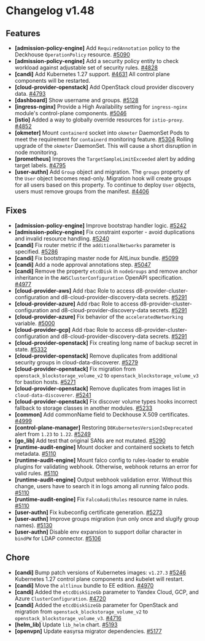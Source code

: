 # Changelog v1.48

## Features


 - **[admission-policy-engine]** Add `RequiredAnnotation` policy to the Deckhouse `OperationPolicy` resource. [#5090](https://github.com/deckhouse/deckhouse/pull/5090)
 - **[admission-policy-engine]** Add a security policy entity to check workload against adjustable set of security rules. [#4828](https://github.com/deckhouse/deckhouse/pull/4828)
 - **[candi]** Add Kubernetes 1.27 support. [#4631](https://github.com/deckhouse/deckhouse/pull/4631)
    All control plane components will be restarted.
 - **[cloud-provider-openstack]** Add OpenStack cloud provider discovery data. [#4793](https://github.com/deckhouse/deckhouse/pull/4793)
 - **[dashboard]** Show username and groups. [#5128](https://github.com/deckhouse/deckhouse/pull/5128)
 - **[ingress-nginx]** Provide a High Availability setting for `ingress-nginx` module's control-plane components. [#5046](https://github.com/deckhouse/deckhouse/pull/5046)
 - **[istio]** Added a way to globally override resources for `istio-proxy`. [#4852](https://github.com/deckhouse/deckhouse/pull/4852)
 - **[okmeter]** Mount `containerd` socket into `okmeter` DaemonSet Pods to meet the requirement for `containerd` monitoring feature. [#5304](https://github.com/deckhouse/deckhouse/pull/5304)
    Rolling upgrade of the `okmeter` DaemonSet. This will cause a short disruption in node monitoring.
 - **[prometheus]** Improves the `TargetSampleLimitExceeded` alert by adding target labels. [#4795](https://github.com/deckhouse/deckhouse/pull/4795)
 - **[user-authn]** Add `Group` object and migration. The `groups` property of the `User` object becomes read-only.  Migration hook will create groups for all users based on this property. To continue to deploy `User` objects, users must remove groups from the manifest. [#4406](https://github.com/deckhouse/deckhouse/pull/4406)

## Fixes


 - **[admission-policy-engine]** Improve bootstrap handler logic. [#5242](https://github.com/deckhouse/deckhouse/pull/5242)
 - **[admission-policy-engine]** Fix constraint exporter - avoid duplications and invalid resource handling. [#5240](https://github.com/deckhouse/deckhouse/pull/5240)
 - **[candi]** Fix router metric if the `additionalNetworks` parameter is specified. [#5286](https://github.com/deckhouse/deckhouse/pull/5286)
 - **[candi]** Fix bootstraping master node for AltLinux bundle. [#5099](https://github.com/deckhouse/deckhouse/pull/5099)
 - **[candi]** Add a node approval annotations step. [#5047](https://github.com/deckhouse/deckhouse/pull/5047)
 - **[candi]** Remove the property `etcdDisk` in `nodeGroups` and remove anchor inheritance in the `AWSClusterConfiguration` OpenAPI specification. [#4977](https://github.com/deckhouse/deckhouse/pull/4977)
 - **[cloud-provider-aws]** Add rbac Role to access d8-provider-cluster-configuration and d8-cloud-provider-discovery-data secrets. [#5291](https://github.com/deckhouse/deckhouse/pull/5291)
 - **[cloud-provider-azure]** Add rbac Role to access d8-provider-cluster-configuration and d8-cloud-provider-discovery-data secrets. [#5291](https://github.com/deckhouse/deckhouse/pull/5291)
 - **[cloud-provider-azure]** Fix behavior of the `acceleratedNetworking` variable. [#5000](https://github.com/deckhouse/deckhouse/pull/5000)
 - **[cloud-provider-gcp]** Add rbac Role to access d8-provider-cluster-configuration and d8-cloud-provider-discovery-data secrets. [#5291](https://github.com/deckhouse/deckhouse/pull/5291)
 - **[cloud-provider-openstack]** Fix creating long name of backup secret in state. [#5332](https://github.com/deckhouse/deckhouse/pull/5332)
 - **[cloud-provider-openstack]** Remove duplicates from additional security groups in cloud-data-discoverer. [#5279](https://github.com/deckhouse/deckhouse/pull/5279)
 - **[cloud-provider-openstack]** Fix migration from `openstack_blockstorage_volume_v2` to `openstack_blockstorage_volume_v3` for bastion hosts. [#5271](https://github.com/deckhouse/deckhouse/pull/5271)
 - **[cloud-provider-openstack]** Remove duplicates from images list in `cloud-data-discoverer`. [#5241](https://github.com/deckhouse/deckhouse/pull/5241)
 - **[cloud-provider-openstack]** Fix discover volume types hooks incorrect fallback to storage classes in another modules. [#5233](https://github.com/deckhouse/deckhouse/pull/5233)
 - **[common]** Add commonName field to Deckhouse X.509 certificates. [#4999](https://github.com/deckhouse/deckhouse/pull/4999)
 - **[control-plane-manager]** Restoring `D8KubernetesVersionIsDeprecated` alert from `1.23` to `1.22`. [#5249](https://github.com/deckhouse/deckhouse/pull/5249)
 - **[go_lib]** Add test that original SANs are not mutated. [#5290](https://github.com/deckhouse/deckhouse/pull/5290)
 - **[runtime-audit-engine]** Mount docker and containerd sockets to fetch metadata. [#5110](https://github.com/deckhouse/deckhouse/pull/5110)
 - **[runtime-audit-engine]** Mount falco config to rules-loader to enable plugins for validating webhook. Otherwise, webhook returns an error for valid rules. [#5110](https://github.com/deckhouse/deckhouse/pull/5110)
 - **[runtime-audit-engine]** Output webhook validation error. Without this change, users have to search it in logs among all running falco pods. [#5110](https://github.com/deckhouse/deckhouse/pull/5110)
 - **[runtime-audit-engine]** Fix `FalcoAuditRules` resource name in rules. [#5110](https://github.com/deckhouse/deckhouse/pull/5110)
 - **[user-authn]** Fix kubeconfig certificate generation. [#5273](https://github.com/deckhouse/deckhouse/pull/5273)
 - **[user-authn]** Improve groups migration (run only once and slugify group names). [#5130](https://github.com/deckhouse/deckhouse/pull/5130)
 - **[user-authn]** Disable env expansion to support dollar character in `bindPW` for LDAP connector. [#5106](https://github.com/deckhouse/deckhouse/pull/5106)

## Chore


 - **[candi]** Bump patch versions of Kubernetes images: `v1.27.3` [#5246](https://github.com/deckhouse/deckhouse/pull/5246)
    Kubernetes 1.27 control plane components and kubelet will restart.
 - **[candi]** Move the `altlinux` bundle to EE edition. [#4970](https://github.com/deckhouse/deckhouse/pull/4970)
 - **[candi]** Added the `etcdDiskSizeGb` parameter to Yandex Cloud, GCP, and Azure `ClusterConfiguration`. [#4720](https://github.com/deckhouse/deckhouse/pull/4720)
 - **[candi]** Added the `etcdDiskSizeGb` parameter for OpenStack and migration from `openstack_blockstorage_volume_v2` to `openstack_blockstorage_volume_v3`. [#4716](https://github.com/deckhouse/deckhouse/pull/4716)
 - **[helm_lib]** Update `lib_helm` chart. [#5193](https://github.com/deckhouse/deckhouse/pull/5193)
 - **[openvpn]** Update easyrsa migrator dependencies. [#5177](https://github.com/deckhouse/deckhouse/pull/5177)

